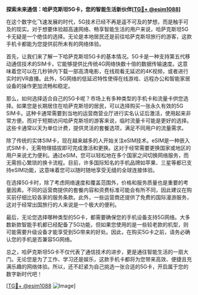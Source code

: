 **探索未来通信：哈萨克斯坦5G卡，您的智能生活新伙伴[[TG💪+ @esim1088](https://t.me/s/esim1088)]**

在这个数字化飞速发展的时代，5G技术已经不再是遥不可及的梦想，而是触手可及的现实。对于想要体验超高速网络、畅享智能生活的用户来说，哈萨克斯坦5G卡无疑是一个绝佳的选择。无论是本地居民还是前往哈萨克斯坦旅行的游客，这款手机卡都能为您提供前所未有的网络体验。

首先，让我们来了解一下哈萨克斯坦5G卡的基本情况。5G卡是一种支持第五代移动通信技术的SIM卡，它能够提供比传统4G网络快数十倍的数据传输速度。这意味着您可以在几秒钟内下载一部高清电影，在线观看无延迟的4K视频，或者进行实时的VR直播。此外，5G网络的低延迟特性使得在线游戏、远程办公和智能家居设备的操作更加流畅和稳定。

那么，如何选择适合自己的5G卡呢？市场上有多种类型的手机卡和流量卡供您选择。如果您是长期居住在哈萨克斯坦的居民，可以选择购买一张永久有效的5G SIM卡。这种卡通常需要到当地的运营商营业厅进行实名认证后激活，使用起来非常方便。而对于短期访问哈萨克斯坦的游客来说，临时流量卡可能是更好的选择。这些卡通常以天为单位计费，提供灵活的套餐选项，满足不同用户的流量需求。

除了传统的实体SIM卡，现在越来越多的人开始关注eSIM技术。eSIM是一种嵌入式SIM卡，无需物理插拔即可完成激活和更换。这对于经常需要更换国家或地区的用户来说尤为便利。通过eSIM，您可以轻松地在多个国家之间切换网络服务，而无需担心繁琐的换卡流程。目前，许多国际知名的手机品牌如苹果、三星等都已支持eSIM功能，这意味着您可以随时随地享受无缝的全球连接体验。

在选择5G卡时，除了考虑网络速度和覆盖范围外，价格和服务质量也是重要的考量因素。不同的运营商提供的套餐内容和资费标准可能会有所不同，因此建议在购买前仔细比较各家的服务条款。此外，一些运营商还提供了免费的国际漫游服务，这对于经常出国旅行的人来说是一个极大的便利。

最后，无论您选择哪种类型的5G卡，都需要确保您的手机设备支持5G网络。大多数新款智能手机都已经配备了5G功能，但如果您使用的是一些较老款的机型，则可能需要升级设备才能享受到5G带来的好处。因此，在购买5G卡之前，请务必确认您的手机是否兼容5G网络。

总之，哈萨克斯坦5G卡不仅代表了通信技术的进步，更是通往智能生活的一扇大门。无论您是为了工作、学习还是娱乐，这款手机卡都将为您带来高效、便捷且充满乐趣的网络体验。所以，还不赶紧为自己挑选一张合适的5G卡，开启属于您的数字新时代吧！

[[TG💪+ @esim1088](https://t.me/s/esim1088) ![Image](https://i.postimg.cc/4NQfJmqS/Snipaste-2025-05-13-00-14-12.png)]